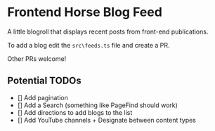 # Frontend Horse Blog Feed

A little blogroll that displays recent posts from front-end publications.

To add a blog edit the `src\feeds.ts` file and create a PR.

Other PRs welcome!

## Potential TODOs

- [] Add pagination
- [] Add a Search (something like PageFind should work)
- [] Add directions to add blogs to the list
- [] Add YouTube channels + Designate between content types
